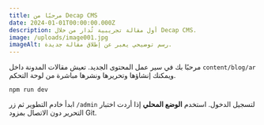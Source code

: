 ```yaml
---
title: مرحبًا من Decap CMS
date: 2024-01-01T00:00:00.000Z
description: أول مقالة تجريبية تُدار من خلال Decap CMS.
image: /uploads/image001.jpg
imageAlt: رسم توضيحي يعبر عن إطلاق مقالة جديدة.
---
```


مرحبًا بك في سير عمل المحتوى الجديد. تعيش مقالات المدونة داخل `content/blog/ar` ويمكنك إنشاؤها وتحريرها ونشرها مباشرة من لوحة التحكم.

```
npm run dev
```

ابدأ خادم التطوير ثم زر `/admin` لتسجيل الدخول. استخدم **الوضع المحلي** إذا أردت اختبار التحرير دون الاتصال بمزود Git.
